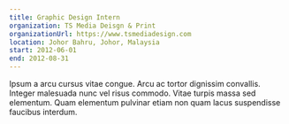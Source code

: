 ```yaml
---
title: Graphic Design Intern
organization: TS Media Deisgn & Print
organizationUrl: https://www.tsmediadesign.com
location: Johor Bahru, Johor, Malaysia
start: 2012-06-01
end: 2012-08-31
---
```


Ipsum a arcu cursus vitae congue. Arcu ac tortor dignissim convallis. Integer malesuada nunc vel risus commodo. Vitae turpis massa sed elementum. Quam elementum pulvinar etiam non quam lacus suspendisse faucibus interdum.